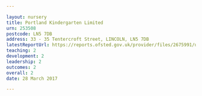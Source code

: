 ```yaml
---

layout: nursery
title: Portland Kindergarten Limited
urn: 253508
postcode: LN5 7DB
address: 33 - 35 Tentercroft Street, LINCOLN, LN5 7DB
latestReportUrl: https://reports.ofsted.gov.uk/provider/files/2675991/urn/253508.pdf
teaching: 2
development: 2
leadership: 2
outcomes: 2
overall: 2
date: 28 March 2017

---
```

